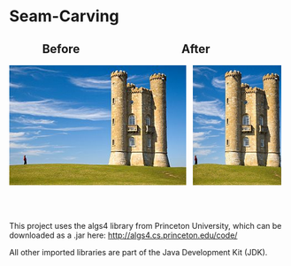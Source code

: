 # Seam-Carving

##             Before                                     After
![Screenshot](docs/images/tower.jpg)   ![Screenshot](docs/images/small.jpg)

  
  
   
    
     

     
This project uses the algs4 library from Princeton University, which can be downloaded as a .jar here:
http://algs4.cs.princeton.edu/code/

All other imported libraries are part of the Java Development Kit (JDK).

